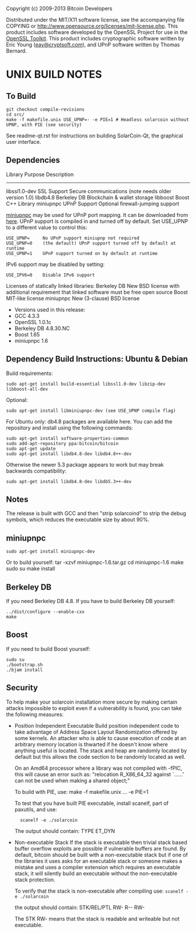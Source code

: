 Copyright (c) 2009-2013 Bitcoin Developers

Distributed under the MIT/X11 software license, see the accompanying
file COPYING or http://www.opensource.org/licenses/mit-license.php.
This product includes software developed by the OpenSSL Project for use in the [OpenSSL Toolkit](http://www.openssl.org/). This product includes
cryptographic software written by Eric Young ([eay@cryptsoft.com](mailto:eay@cryptsoft.com)), and UPnP software written by Thomas Bernard.

UNIX BUILD NOTES
====================

To Build
---------------------

	git checkout compile-revisions	
	cd src/
	make -f makefile.unix USE_UPNP=- -e PIE=1 # Headless solarcoin without UPNP, with PIE (see security)

See readme-qt.rst for instructions on building SolarCoin-Qt, the graphical user interface.

Dependencies
---------------------

 Library	Purpose           Description
 -------	-------           -----------
 libssl1.0-dev	SSL Support       Secure communications (note needs older version 1.0)
 libdb4.8    	Berkeley DB       Blockchain & wallet storage
 libboost    	Boost             C++ Library
 miniupnpc   	UPnP Support      Optional firewall-jumping support

[miniupnpc](http://miniupnp.free.fr/) may be used for UPnP port mapping.  It can be downloaded from [here](
http://miniupnp.tuxfamily.org/files/).  UPnP support is compiled in and
turned off by default.  Set USE_UPNP to a different value to control this:

	USE_UPNP=     No UPnP support miniupnp not required
	USE_UPNP=0    (the default) UPnP support turned off by default at runtime
	USE_UPNP=1    UPnP support turned on by default at runtime

IPv6 support may be disabled by setting:

	USE_IPV6=0    Disable IPv6 support

Licenses of statically linked libraries:
 Berkeley DB   New BSD license with additional requirement that linked
               software must be free open source
 Boost         MIT-like license
 miniupnpc     New (3-clause) BSD license

- Versions used in this release:
-  GCC           4.3.3
-  OpenSSL       1.0.1c
-  Berkeley DB   4.8.30.NC
-  Boost         1.65
-  miniupnpc     1.6

Dependency Build Instructions: Ubuntu & Debian
----------------------------------------------
Build requirements:

	sudo apt-get install build-essential libssl1.0-dev libzip-dev libboost-all-dev

Optional:

	sudo apt-get install libminiupnpc-dev (see USE_UPNP compile flag)

For Ubuntu only: db4.8 packages are available here. You can add the repository and install using the following commands:

	sudo apt-get install software-properties-common
	sudo add-apt-repository ppa:bitcoin/bitcoin
	sudo apt-get update
	sudo apt-get install libdb4.8-dev libdb4.8++-dev

Otherwise the newer 5.3 package appears to work but may break backwards compatibility:

	sudo apt-get install libdb4.8-dev libdb5.3++-dev

Notes
-----
The release is built with GCC and then "strip solarcoind" to strip the debug
symbols, which reduces the executable size by about 90%.


miniupnpc
---------
	sudo apt-get install miniupnpc-dev

Or to build yourself:
	tar -xzvf miniupnpc-1.6.tar.gz
	cd miniupnpc-1.6
	make
	sudo su
	make install


Berkeley DB
-----------
If you need Berkeley DB 4.8.  If you have to build Berkeley DB yourself:

	../dist/configure --enable-cxx
	make


Boost
-----
If you need to build Boost yourself:

	sudo su
	./bootstrap.sh
	./bjam install


Security
--------
To help make your solarcoin installation more secure by making certain attacks impossible to
exploit even if a vulnerability is found, you can take the following measures:

* Position Independent Executable
    Build position independent code to take advantage of Address Space Layout Randomization
    offered by some kernels. An attacker who is able to cause execution of code at an arbitrary
    memory location is thwarted if he doesn't know where anything useful is located.
    The stack and heap are randomly located by default but this allows the code section to be
    randomly located as well.

    On an Amd64 processor where a library was not compiled with -fPIC, this will cause an error
    such as: "relocation R_X86_64_32 against `......' can not be used when making a shared object;"

    To build with PIE, use:
    make -f makefile.unix ... -e PIE=1

    To test that you have built PIE executable, install scanelf, part of paxutils, and use:

    	scanelf -e ./solarcoin

    The output should contain:
     TYPE
    ET_DYN

* Non-executable Stack
    If the stack is executable then trivial stack based buffer overflow exploits are possible if
    vulnerable buffers are found. By default, bitcoin should be built with a non-executable stack
    but if one of the libraries it uses asks for an executable stack or someone makes a mistake
    and uses a compiler extension which requires an executable stack, it will silently build an
    executable without the non-executable stack protection.

    To verify that the stack is non-executable after compiling use:
    `scanelf -e ./solarcoin`

    the output should contain:
	STK/REL/PTL
	RW- R-- RW-

    The STK RW- means that the stack is readable and writeable but not executable.
